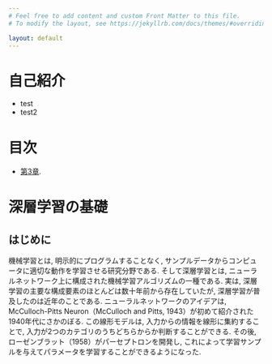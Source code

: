 ```yaml
---
# Feel free to add content and custom Front Matter to this file.
# To modify the layout, see https://jekyllrb.com/docs/themes/#overriding-theme-defaults

layout: default
---
```


# 自己紹介

- test
- test2

# 目次
- [第3章](./chapters/chap3.md).

# 深層学習の基礎
## はじめに

機械学習とは, 明示的にプログラムすることなく, サンプルデータからコンピュータに適切な動作を学習させる研究分野である.
そして深層学習とは, ニューラルネットワーク上に構成された機械学習アルゴリズムの一種である.
実は, 深層学習の主要な構成要素のほとんどは数十年前から存在していたが, 深層学習が普及したのは近年のことである.
ニューラルネットワークのアイデアは, McCulloch-Pitts Neuron（McCulloch and Pitts,  1943）が初めて紹介された1940年代にさかのぼる.
この線形モデルは, 入力からの情報を線形に集約することで, 入力が2つのカテゴリのうちどちらからか判断することができる.
その後, ローゼンブラット（1958）がパーセプトロンを開発し, これによって学習サンプルを与えてパラメータを学習することができるようになった.
